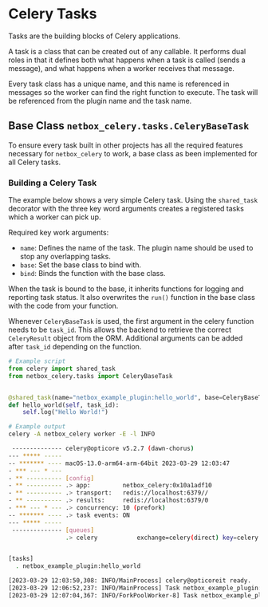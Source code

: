 # Celery Tasks

Tasks are the building blocks of Celery applications.

A task is a class that can be created out of any callable. It performs dual roles in that it defines both what happens when a task is called (sends a message), and what happens when a worker receives that message.

Every task class has a unique name, and this name is referenced in messages so the worker can find the right function to execute. The task will be referenced from the plugin name and the task name.

## Base Class `netbox_celery.tasks.CeleryBaseTask`

To ensure every task built in other projects has all the required features necessary for `netbox_celery` to work, a base class as been implemented for all Celery tasks.

### Building a Celery Task

The example below shows a very simple Celery task. Using the `shared_task` decorator with the three key word arguments creates a registered tasks which a worker can pick up.

Required key work arguments:

- `name`: Defines the name of the task. The plugin name should be used to stop any overlapping tasks.
- `base`: Set the base class to bind with.
- `bind`: Binds the function with the base class.

When the task is bound to the base, it inherits functions for logging and reporting task status. It also overwrites the `run()` function in the base class with the code from your function.

Whenever `CeleryBaseTask` is used, the first argument in the celery function needs to be `task_id`. This allows the backend to retrieve the correct `CeleryResult` object from the ORM. Additional arguments can be added after `task_id` depending on the function.

``` python
# Example script
from celery import shared_task
from netbox_celery.tasks import CeleryBaseTask


@shared_task(name="netbox_example_plugin:hello_world", base=CeleryBaseTask, bind=True)
def hello_world(self, task_id):
    self.log("Hello World!")
```

``` bash
# Example output
celery -A netbox_celery worker -E -l INFO

 -------------- celery@opticore v5.2.7 (dawn-chorus)
--- ***** -----
-- ******* ---- macOS-13.0-arm64-arm-64bit 2023-03-29 12:03:47
- *** --- * ---
- ** ---------- [config]
- ** ---------- .> app:         netbox_celery:0x10a1adf10
- ** ---------- .> transport:   redis://localhost:6379//
- ** ---------- .> results:     redis://localhost:6379/0
- *** --- * --- .> concurrency: 10 (prefork)
-- ******* ---- .> task events: ON
--- ***** ----- 
 -------------- [queues]
                .> celery           exchange=celery(direct) key=celery


[tasks]
  . netbox_example_plugin:hello_world

[2023-03-29 12:03:50,308: INFO/MainProcess] celery@opticoreit ready.
[2023-03-29 12:06:52,237: INFO/MainProcess] Task netbox_example_plugin:hello_world[d3d71f5b-fd0a-4a9e-9043-c381f72b5899] received
[2023-03-29 12:07:04,367: INFO/ForkPoolWorker-8] Task netbox_example_plugin:hello_world[d3d71f5b-fd0a-4a9e-9043-c381f72b5899] succeeded in 12.120981917000023s: None
```
